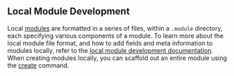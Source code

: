 ## Local Module Development

Local [modules](https://designers.hubspot.com/docs/modules/getting-started) are formatted in a series of files, within a `.module` directory, each specifying various components of a module. To learn more about the local module file format, and how to add fields and meta information to modules locally, refer to the [local module development documentation](https://designers.hubspot.com/docs/tools/local-module-development). When creating modules locally, you can scaffold out an entire module using the [create](https://designers.hubspot.com/docs/tools/local-development-reference#create) command. 

